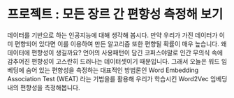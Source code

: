 # 프로젝트 : 모든 장르 간 편향성 측정해 보기
데이터를 기반으로 하는 인공지능에 대해 생각해 봅시다. 만약 우리가 가진 데이터가 이미 편향되어 있다면 이를 이용하여 만든 알고리즘 또한 편향될 확률이 매우 높습니다.
왜 데이터에 편향성이 생길까요? 언어의 사용패턴이 담긴 코퍼스야말로 인간 무의식 속에 감추어진 편향성이 고스란히 드러나는 데이터셋이기 때문입니다.
그래서 오늘은 워드 임베딩에 숨어 있는 편향성을 측정하는 대표적인 방법론인 Word Embedding Association Test (WEAT) 라는 기법을를 활용해 우리가 학습시킨 Word2Vec 임베딩 내의 편향성을 측정해봅니다.

